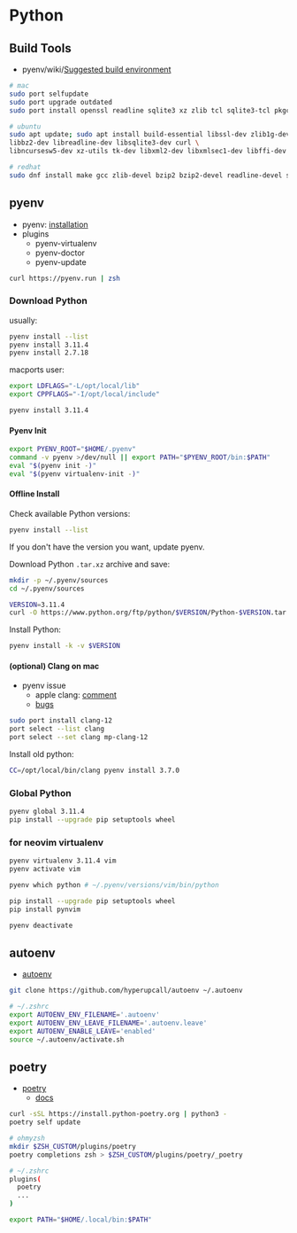 # Python

## Build Tools

- pyenv/wiki/[Suggested build environment](https://github.com/pyenv/pyenv/wiki#suggested-build-environment)

```bash
# mac
sudo port selfupdate
sudo port upgrade outdated
sudo port install openssl readline sqlite3 xz zlib tcl sqlite3-tcl pkgconfig tk +quartz

# ubuntu
sudo apt update; sudo apt install build-essential libssl-dev zlib1g-dev \
libbz2-dev libreadline-dev libsqlite3-dev curl \
libncursesw5-dev xz-utils tk-dev libxml2-dev libxmlsec1-dev libffi-dev liblzma-dev

# redhat
sudo dnf install make gcc zlib-devel bzip2 bzip2-devel readline-devel sqlite sqlite-devel openssl-devel tk-devel libffi-devel xz-devel libuuid-devel gdbm-devel libnsl2-devel
```

## pyenv

- pyenv: [installation](https://github.com/pyenv/pyenv#installation)
- plugins
    - pyenv-virtualenv
    - pyenv-doctor
    - pyenv-update

```bash
curl https://pyenv.run | zsh
```

### Download Python

usually:

```bash
pyenv install --list
pyenv install 3.11.4
pyenv install 2.7.18
```

macports user:

```bash
export LDFLAGS="-L/opt/local/lib"
export CPPFLAGS="-I/opt/local/include"

pyenv install 3.11.4
```

#### Pyenv Init

```bash
export PYENV_ROOT="$HOME/.pyenv"
command -v pyenv >/dev/null || export PATH="$PYENV_ROOT/bin:$PATH"
eval "$(pyenv init -)"
eval "$(pyenv virtualenv-init -)"
```

#### Offline Install

Check available Python versions:

```bash
pyenv install --list
```

If you don't have the version you want, update pyenv.

Download Python `.tar.xz` archive and save:

```bash
mkdir -p ~/.pyenv/sources
cd ~/.pyenv/sources

VERSION=3.11.4
curl -O https://www.python.org/ftp/python/$VERSION/Python-$VERSION.tar.xz
```

Install Python:

```bash
pyenv install -k -v $VERSION
```

#### (optional) Clang on mac

- pyenv issue
  - apple clang: [comment](https://github.com/pyenv/pyenv/issues/2143#issuecomment-1072032647)
  - [bugs](https://bugs.python.org/issue45405)

```bash
sudo port install clang-12
port select --list clang
port select --set clang mp-clang-12
```

Install old python:

```bash
CC=/opt/local/bin/clang pyenv install 3.7.0
```

### Global Python

```bash
pyenv global 3.11.4
pip install --upgrade pip setuptools wheel
```

### for neovim virtualenv

```bash
pyenv virtualenv 3.11.4 vim
pyenv activate vim

pyenv which python # ~/.pyenv/versions/vim/bin/python

pip install --upgrade pip setuptools wheel 
pip install pynvim

pyenv deactivate
```

## autoenv

- [autoenv](https://github.com/hyperupcall/autoenv)

```bash
git clone https://github.com/hyperupcall/autoenv ~/.autoenv
```

```bash
# ~/.zshrc
export AUTOENV_ENV_FILENAME='.autoenv'
export AUTOENV_ENV_LEAVE_FILENAME='.autoenv.leave'
export AUTOENV_ENABLE_LEAVE='enabled'
source ~/.autoenv/activate.sh
```

## poetry

- [poetry](https://python-poetry.org/)
  - [docs](https://python-poetry.org/docs/)

```bash
curl -sSL https://install.python-poetry.org | python3 -
poetry self update
```

```bash
# ohmyzsh
mkdir $ZSH_CUSTOM/plugins/poetry
poetry completions zsh > $ZSH_CUSTOM/plugins/poetry/_poetry
```

```bash
# ~/.zshrc
plugins(
  poetry
  ...
)

export PATH="$HOME/.local/bin:$PATH"
```

